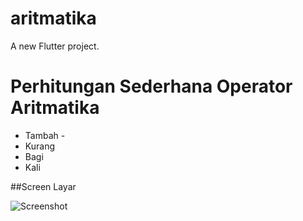 # aritmatika

A new Flutter project.

# Perhitungan Sederhana Operator Aritmatika

- Tambah - 
- Kurang 
- Bagi 
- Kali

##Screen Layar

![Screenshot](https://user-images.githubusercontent.com/73401869/229363152-caf9fcc7-7baf-4716-b358-942adcfb1006.PNG)

